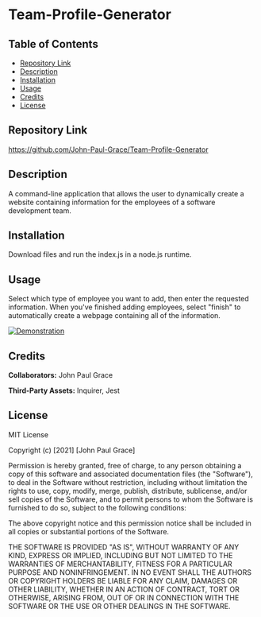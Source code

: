 # Team-Profile-Generator

## Table of Contents

* [Repository Link](#repository%20link)
* [Description](#description)
* [Installation](#installation)
* [Usage](#usage)
* [Credits](#credits)
* [License](#license)

## Repository Link

https://github.com/John-Paul-Grace/Team-Profile-Generator

## Description

A command-line application that allows the user to dynamically create a website containing information for the employees of a software development team.

## Installation
Download files and run the index.js in a node.js runtime.

## Usage

Select which type of employee you want to add, then enter the requested information. When you've finished adding employees, select "finish" to automatically create a webpage containing all of the information.

[![Demonstration](http://img.youtube.com/vi/LiE4IpeyxLg/0.jpg)](https://youtu.be/LiE4IpeyxLg)

## Credits

**Collaborators:** John Paul Grace

**Third-Party Assets:** Inquirer, Jest

## License

MIT License

Copyright (c) [2021] [John Paul Grace]

Permission is hereby granted, free of charge, to any person obtaining a copy
of this software and associated documentation files (the "Software"), to deal
in the Software without restriction, including without limitation the rights
to use, copy, modify, merge, publish, distribute, sublicense, and/or sell
copies of the Software, and to permit persons to whom the Software is
furnished to do so, subject to the following conditions:

The above copyright notice and this permission notice shall be included in all
copies or substantial portions of the Software.

THE SOFTWARE IS PROVIDED "AS IS", WITHOUT WARRANTY OF ANY KIND, EXPRESS OR
IMPLIED, INCLUDING BUT NOT LIMITED TO THE WARRANTIES OF MERCHANTABILITY,
FITNESS FOR A PARTICULAR PURPOSE AND NONINFRINGEMENT. IN NO EVENT SHALL THE
AUTHORS OR COPYRIGHT HOLDERS BE LIABLE FOR ANY CLAIM, DAMAGES OR OTHER
LIABILITY, WHETHER IN AN ACTION OF CONTRACT, TORT OR OTHERWISE, ARISING FROM,
OUT OF OR IN CONNECTION WITH THE SOFTWARE OR THE USE OR OTHER DEALINGS IN THE
SOFTWARE.